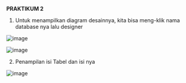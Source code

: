 **PRAKTIKUM 2**

1. Untuk menampilkan diagram desainnya, kita bisa meng-klik nama database nya lalu designer

![image](https://github.com/kevindwiwijaya/Praktikum-Basis-Data/assets/87982064/d0e91b8c-03a2-4842-8ae5-3a4d4b3bfd88)

![image](https://github.com/kevindwiwijaya/Praktikum-Basis-Data/assets/87982064/c8c16a82-39f6-4efc-bc84-e6179acfadff)

2. Penampilan isi Tabel dan isi nya

![image](https://github.com/kevindwiwijaya/Praktikum-Basis-Data/assets/87982064/cbdfbe4c-f939-455f-90b5-4691c6bc2639)




